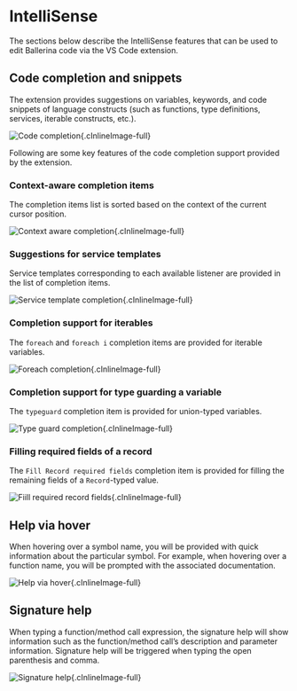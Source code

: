 # IntelliSense

The sections below describe the IntelliSense features that can be used to edit Ballerina code via the VS Code extension.

## Code completion and snippets
The extension provides suggestions on variables, keywords, and code snippets of language constructs (such as functions, type definitions, services, iterable constructs, etc.).

![Code completion](/learn/images/vs-code-extension/edit-the-code/intellisense/code-completion.gif){.cInlineImage-full}

Following are some key features of the code completion support provided by the extension.

### Context-aware completion items
The completion items list is sorted based on the context of the current cursor position.

![Context aware completion](/learn/images/vs-code-extension/edit-the-code/intellisense/context-aware-completions.gif){.cInlineImage-full}

### Suggestions for service templates
Service templates corresponding to each available listener are provided in the list of completion items.

![Service template completion](/learn/images/vs-code-extension/edit-the-code/intellisense/service-template-completion.gif){.cInlineImage-full}

### Completion support for iterables
The `foreach` and `foreach i` completion items are provided for iterable variables.

![Foreach completion](/learn/images/vs-code-extension/edit-the-code/intellisense/foreach-completion.gif){.cInlineImage-full}

### Completion support for type guarding a variable
The `typeguard` completion item is provided for union-typed variables.

![Type guard completion](/learn/images/vs-code-extension/edit-the-code/intellisense/type-guard-completion.gif){.cInlineImage-full}

### Filling required fields of a record
The `Fill Record required fields` completion item is provided for filling the remaining fields of a `Record`-typed value.

![Fiill required record fields](/learn/images/vs-code-extension/edit-the-code/intellisense/fill-req-fileds-completion.gif){.cInlineImage-full}

## Help via hover
When hovering over a symbol name, you will be provided with quick information about the particular symbol. For example, when hovering over a function name, you will be prompted with the associated documentation.

![Help via hover](/learn/images/vs-code-extension/edit-the-code/intellisense/symbol-information-on-hover.gif){.cInlineImage-full}

## Signature help
When typing a function/method call expression, the signature help will show information such as the function/method call’s description and parameter information. Signature help will be triggered when typing the open parenthesis and comma.

![Signature help](/learn/images/vs-code-extension/edit-the-code/intellisense/signature-help.gif){.cInlineImage-full}
